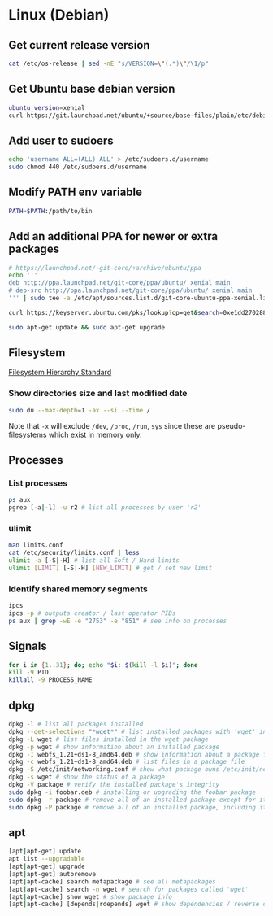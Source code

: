 # Linux (Debian)

## Get current release version

```sh
cat /etc/os-release | sed -nE "s/VERSION=\"(.*)\"/\1/p"
```

## Get Ubuntu base debian version

```sh
ubuntu_version=xenial
curl https://git.launchpad.net/ubuntu/+source/base-files/plain/etc/debian_version?h=ubuntu/$ubuntu_version
```

## Add user to sudoers

```sh
echo 'username ALL=(ALL) ALL' > /etc/sudoers.d/username
sudo chmod 440 /etc/sudoers.d/username
```

## Modify PATH env variable

```sh
PATH=$PATH:/path/to/bin
```

## Add an additional PPA for newer or extra packages

```sh
# https://launchpad.net/~git-core/+archive/ubuntu/ppa
echo '''
deb http://ppa.launchpad.net/git-core/ppa/ubuntu/ xenial main
# deb-src http://ppa.launchpad.net/git-core/ppa/ubuntu/ xenial main
''' | sudo tee -a /etc/apt/sources.list.d/git-core-ubuntu-ppa-xenial.list

curl https://keyserver.ubuntu.com/pks/lookup?op=get&search=0xe1dd270288b4e6030699e45fa1715d88e1df1f24 | sudo apt-key add

sudo apt-get update && sudo apt-get upgrade
```

## Filesystem

[Filesystem Hierarchy Standard](https://refspecs.linuxfoundation.org/FHS_3.0/fhs-3.0.pdf)

### Show directories size and last modified date

```sh
sudo du --max-depth=1 -ax --si --time /
```
Note that `-x` will exclude `/dev`, `/proc`, `/run`, `sys` since these are pseudo-filesystems which exist in memory only.

## Processes

### List processes

```sh
ps aux
pgrep [-a|-l] -u r2 # list all processes by user 'r2'
```

### ulimit

```sh
man limits.conf
cat /etc/security/limits.conf | less
ulimit -a [-S|-H] # list all Soft / Hard limits
ulimit [LIMIT] [-S|-H] [NEW_LIMIT] # get / set new limit
```

### Identify shared memory segments

```sh
ipcs
ipcs -p # outputs creator / last operator PIDs
ps aux | grep -wE -e "2753" -e "851" # see info on processes
```

## Signals

```sh
for i in {1..31}; do; echo "$i: $(kill -l $i)"; done
kill -9 PID
killall -9 PROCESS_NAME
```

## dpkg

```sh
dpkg -l # list all packages installed
dpkg --get-selections "*wget*" # list installed packages with 'wget' in their name
dpkg -L wget # list files installed in the wget package
dpkg -p wget # show information about an installed package
dpkg -I webfs_1.21+ds1-8_amd64.deb # show information about a package file
dpkg -c webfs_1.21+ds1-8_amd64.deb # list files in a package file
dpkg -S /etc/init/networking.conf # show what package owns /etc/init/networking.conf
dpkg -s wget # show the status of a package
dpkg -V package # verify the installed package's integrity
sudo dpkg -i foobar.deb	# installing or upgrading the foobar package
sudo dpkg -r package # remove all of an installed package except for its configuration files
sudo dpkg -P package # remove all of an installed package, including its configuration files
```

## apt

```sh
[apt|apt-get] update
apt list --upgradable 
[apt|apt-get] upgrade
[apt|apt-get] autoremove
[apt|apt-cache] search metapackage # see all metapackages
[apt|apt-cache] search -n wget # search for packages called 'wget'
[apt|apt-cache] show wget # show package info
[apt|apt-cache] [depends|rdepends] wget # show dependencies / reverse deps respectively
```